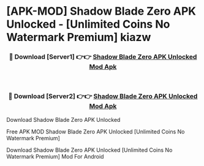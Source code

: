 # [APK-MOD] Shadow Blade Zero APK Unlocked - [Unlimited Coins No Watermark Premium] kiazw



<div align="center">
<h3>🔴 Download [Server1] 👉👉 <a href="https://momento.my/?title=Shadow_Blade_Zero_APK_Unlocked">Shadow Blade Zero APK Unlocked Mod Apk</a></h3><br>

<h3>🔴 Download [Server2] 👉👉 <a href="https://momento.my/?title=Shadow_Blade_Zero_APK_Unlocked">Shadow Blade Zero APK Unlocked Mod Apk</a></h3>
</div>



Download Shadow Blade Zero APK Unlocked 

Free APK MOD Shadow Blade Zero APK Unlocked [Unlimited Coins No Watermark Premium]

Download Shadow Blade Zero APK Unlocked [Unlimited Coins No Watermark Premium] Mod For Android

